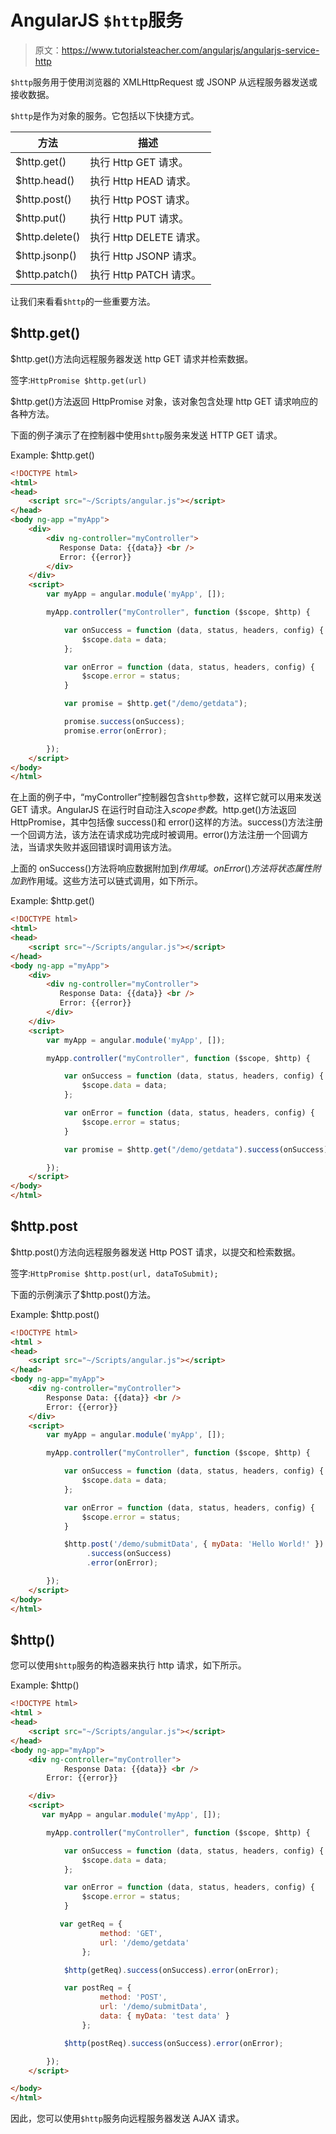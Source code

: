 # AngularJS `$http`服务

> 原文：<https://www.tutorialsteacher.com/angularjs/angularjs-service-http>

`$http`服务用于使用浏览器的 XMLHttpRequest 或 JSONP 从远程服务器发送或接收数据。

`$http`是作为对象的服务。它包括以下快捷方式。

| 方法 | 描述 |
| --- | --- |
| $http.get() | 执行 Http GET 请求。 |
| $http.head() | 执行 Http HEAD 请求。 |
| $http.post() | 执行 Http POST 请求。 |
| $http.put() | 执行 Http PUT 请求。 |
| $http.delete() | 执行 Http DELETE 请求。 |
| $http.jsonp() | 执行 Http JSONP 请求。 |
| $http.patch() | 执行 Http PATCH 请求。 |

让我们来看看`$http`的一些重要方法。

## $http.get()

$http.get()方法向远程服务器发送 http GET 请求并检索数据。

签字:`HttpPromise $http.get(url)`

$http.get()方法返回 HttpPromise 对象，该对象包含处理 http GET 请求响应的各种方法。

下面的例子演示了在控制器中使用`$http`服务来发送 HTTP GET 请求。

Example: $http.get()

```html
<!DOCTYPE html>
<html>
<head>
    <script src="~/Scripts/angular.js"></script>
</head>
<body ng-app ="myApp">
    <div>
        <div ng-controller="myController">
           Response Data: {{data}} <br />
           Error: {{error}}
        </div>
    </div>
    <script>
        var myApp = angular.module('myApp', []);

        myApp.controller("myController", function ($scope, $http) {

            var onSuccess = function (data, status, headers, config) {
                $scope.data = data;
            };

            var onError = function (data, status, headers, config) {
                $scope.error = status;
            }

            var promise = $http.get("/demo/getdata");

            promise.success(onSuccess);
            promise.error(onError);

        });
    </script>
</body>
</html> 
```

在上面的例子中，“myController”控制器包含`$http`参数，这样它就可以用来发送 GET 请求。AngularJS 在运行时自动注入$scope 参数。$http.get()方法返回 HttpPromise，其中包括像 success()和 error()这样的方法。success()方法注册一个回调方法，该方法在请求成功完成时被调用。error()方法注册一个回调方法，当请求失败并返回错误时调用该方法。

上面的 onSuccess()方法将响应数据附加到$作用域。onError()方法将状态属性附加到$作用域。这些方法可以链式调用，如下所示。

Example: $http.get()

```html
<!DOCTYPE html>
<html>
<head>
    <script src="~/Scripts/angular.js"></script>
</head>
<body ng-app ="myApp">
    <div>
        <div ng-controller="myController">
           Response Data: {{data}} <br />
           Error: {{error}}
        </div>
    </div>
    <script>
        var myApp = angular.module('myApp', []);

        myApp.controller("myController", function ($scope, $http) {

            var onSuccess = function (data, status, headers, config) {
                $scope.data = data;
            };

            var onError = function (data, status, headers, config) {
                $scope.error = status;
            }

            var promise = $http.get("/demo/getdata").success(onSuccess).error(onError);

        });
    </script>
</body>
</html>
```

## $http.post

$http.post()方法向远程服务器发送 Http POST 请求，以提交和检索数据。

签字:`HttpPromise $http.post(url, dataToSubmit);`

下面的示例演示了$http.post()方法。

Example: $http.post()

```html
<!DOCTYPE html>
<html >
<head>
    <script src="~/Scripts/angular.js"></script>
</head>
<body ng-app="myApp">
    <div ng-controller="myController">
        Response Data: {{data}} <br />
        Error: {{error}}
    </div>
    <script>
        var myApp = angular.module('myApp', []);

        myApp.controller("myController", function ($scope, $http) {

            var onSuccess = function (data, status, headers, config) {
                $scope.data = data;
            };

            var onError = function (data, status, headers, config) {
                $scope.error = status;
            }

            $http.post('/demo/submitData', { myData: 'Hello World!' })
                 .success(onSuccess)
                 .error(onError);

        });
    </script>
</body>
</html>
```

## $http()

您可以使用`$http`服务的构造器来执行 http 请求，如下所示。

Example: $http()

```html
<!DOCTYPE html>
<html >
<head>
    <script src="~/Scripts/angular.js"></script>
</head>
<body ng-app="myApp">
    <div ng-controller="myController">
            Response Data: {{data}} <br />
        Error: {{error}}

    </div>
    <script>
       var myApp = angular.module('myApp', []);

        myApp.controller("myController", function ($scope, $http) {

            var onSuccess = function (data, status, headers, config) {
                $scope.data = data;
            };

            var onError = function (data, status, headers, config) {
                $scope.error = status;
            }

           var getReq = {
                    method: 'GET',
                    url: '/demo/getdata'
                };

            $http(getReq).success(onSuccess).error(onError);

            var postReq = {
                    method: 'POST',
                    url: '/demo/submitData',
                    data: { myData: 'test data' }
                };

            $http(postReq).success(onSuccess).error(onError);

        });
    </script>

</body>
</html>
```

因此，您可以使用`$http`服务向远程服务器发送 AJAX 请求。